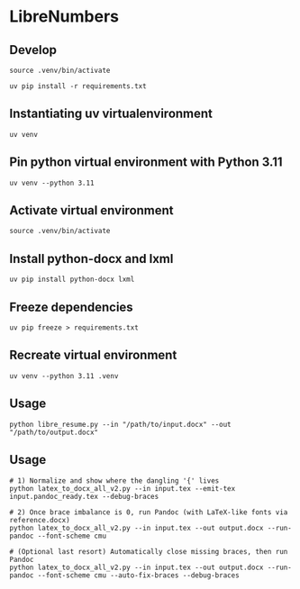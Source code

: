 # LibreNumbers

## Develop

```
source .venv/bin/activate

uv pip install -r requirements.txt
```

## Instantiating uv virtualenvironment

```
uv venv
```

## Pin python virtual environment with Python 3.11
```
uv venv --python 3.11
```

## Activate virtual environment

```
source .venv/bin/activate
```

## Install python-docx and lxml
```
uv pip install python-docx lxml
```

## Freeze dependencies

```
uv pip freeze > requirements.txt
```

## Recreate virtual environment

```
uv venv --python 3.11 .venv
````

## Usage

```
python libre_resume.py --in "/path/to/input.docx" --out "/path/to/output.docx"
```

## Usage

```
# 1) Normalize and show where the dangling '{' lives
python latex_to_docx_all_v2.py --in input.tex --emit-tex input.pandoc_ready.tex --debug-braces

# 2) Once brace imbalance is 0, run Pandoc (with LaTeX-like fonts via reference.docx)
python latex_to_docx_all_v2.py --in input.tex --out output.docx --run-pandoc --font-scheme cmu

# (Optional last resort) Automatically close missing braces, then run Pandoc
python latex_to_docx_all_v2.py --in input.tex --out output.docx --run-pandoc --font-scheme cmu --auto-fix-braces --debug-braces

```
